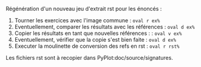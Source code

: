 Régénération d'un nouveau jeu d'extrait rst pour les énoncés :
1. Tourner les exercices avec l'image commune : `oval r ex%`
1. Eventuellement, comparer les résultats avec les références : `oval d ex%`
1. Copier les résultats en tant que nouvelles références : : `oval v ex%`
1. Eventuellement, vérifier que la copie s'est bien faite : `oval d ex%`
1. Executer la moulinette de conversion des refs en rst : `oval r rst%`

Les fichiers rst sont à recopier dans PyPlot:doc/source/signatures.